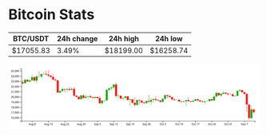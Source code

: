 # Bitcoin Stats

BTC/USDT|24h change|24h high|24h low|
|---|---|---|---|
|$17055.83|3.49%|$18199.00|$16258.74|

<img src="./chart.svg">
